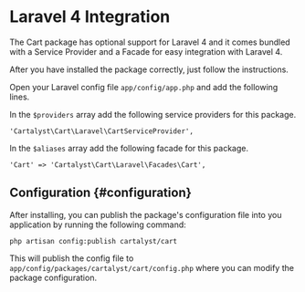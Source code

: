 # Laravel 4 Integration

The Cart package has optional support for Laravel 4 and it comes bundled with a
Service Provider and a Facade for easy integration with Laravel 4.

After you have installed the package correctly, just follow the instructions.

Open your Laravel config file `app/config/app.php` and add the following lines.

In the `$providers` array add the following service providers for this package.

	'Cartalyst\Cart\Laravel\CartServiceProvider',

In the `$aliases` array add the following facade for this package.

	'Cart' => 'Cartalyst\Cart\Laravel\Facades\Cart',

## Configuration {#configuration}

After installing, you can publish the package's configuration file into you application by running the following command:

	php artisan config:publish cartalyst/cart

This will publish the config file to `app/config/packages/cartalyst/cart/config.php` where you can modify the package configuration.
